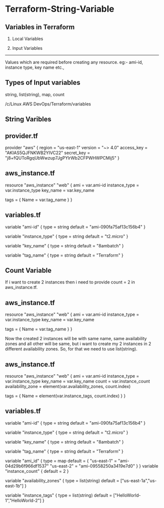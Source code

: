 # Terraform-String-Variable

Variables in Terraform
----------------------
1. Local Variables

2. Input Variables
-------------------
Values which are required before creating any resource.
eg:- ami-id, instance type, key name etc.,

Types of Input variables
------------------------
string, list(string), map, count 


/c/Linux AWS DevOps/Terraform/variables

String Varibles
---------------

provider.tf
-----------
provider "aws" {
  region     = "us-east-1"
  version = "~> 4.0"
  access_key = "AKIAS5QJFNKWB2YIVC22"
  secret_key = "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"
} 


aws_instance.tf
---------------
resource "aws_instance" "web" {
  ami           = var.ami-id
  instance_type = var.instance_type
  key_name   = var.key_name 

  tags = {
    Name = var.tag_name
  }
}


variables.tf
------------
variable "ami-id" {
  type    = string
  default = "ami-090fa75af13c156b4"
}

variable "instance_type" {
  type    = string
  default = "t2.micro"
}

variable "key_name" {
  type    = string
  default = "8ambatch"
}

variable "tag_name" {
  type    = string
  default = "Terraform"
}


Count Variable
--------------
If i want to create 2 instances then i need to provide count = 2 in aws_instance.tf. 

aws_instance.tf
---------------
resource "aws_instance" "web" {
  ami           = var.ami-id
  instance_type = var.instance_type
  key_name   = var.key_name 

  tags = {
    Name = var.tag_name
  }
}


Now the created 2 instances will be with same name, same availability zones and all other will be same, but i want to create my 2 instances in 2 different availability zones. So, for that we need to use list(string).


aws_instance.tf
---------------
resource "aws_instance" "web" {
  ami           = var.ami-id
  instance_type = var.instance_type
  key_name   = var.key_name 
  count             = var.instance_count
  availability_zone = element(var.availability_zones, count.index)

  tags = {
    Name = element(var.instance_tags, count.index)
  }
}


variables.tf
------------
variable "ami-id" {
  type    = string
  default = "ami-090fa75af13c156b4"
}

variable "instance_type" {
  type    = string
  default = "t2.micro"
}

variable "key_name" {
  type    = string
  default = "8ambatch"
}

variable "tag_name" {
  type    = string
  default = "Terraform"
}


variable "ami_id" {
  type = map
  default = {
    "us-east-1" = "ami-04d29b6f966df1537"
    "us-east-2" = "ami-09558250a3419e7d0"
  } 
}
variable "instance_count" {
  default = 2
}

variable "availability_zones" {
  type    = list(string)
  default = ["us-east-1a","us-east-1b"]
}

variable "instance_tags" {
  type = list(string)
  default = ["HelloWorld-1","HelloWorld-2"]
}
